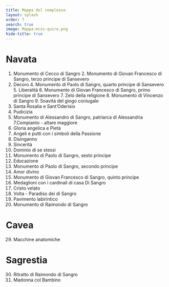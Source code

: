 ```yaml
---
title: Mappa del complesso
layout: splash
order: 7
search: true
image: Mappa-mcss-quire.png
hide-title: true
---
```


<style>
  .quire-page__header__title {
    display: none;
  }

  .hero img {
    max-height: 90vh;
    width: auto;
    max-width: 100%;
    display: block;
    margin: 0 auto;
    object-fit: contain;
  }
</style>

# Navata

1. Monumento di Cecco di Sangro 2. Monumento di Giovan Francesco di Sangro, terzo principe di Sansevero
3. Decoro 4. Monumento di Paolo di Sangro, quarto principe di Sansevero 5. Liberalità 6. Monumento di Giovan Francesco di Sangro, primo principe di Sansevero 7. Zelo della religione 8. Monumento di Vincenzo di Sangro 9. Soavità del giogo coniugale
4. Santa Rosalia e Sant’Oderisio
5. Pudicizia
6. Monumento di Alessandro di Sangro, patriarca di Alessandria
7.Compianto - altare maggiore
8. Gloria angelica e Pietà
9. Angeli e putti con i simboli della Passione
10. Disinganno
11. Sincerità
12. Dominio di se stessi
13. Monumento di Paolo di Sangro, sesto principe
14. Educazione
15. Monumento di Paolo di Sangro, secondo principe
16. Amor divino
17. Monumento di Giovan Francesco di Sangro, quinto principe
18. Medaglioni con i cardinali di casa Di Sangro
19. Cristo velato
20. Volta - Paradiso dei di Sangro
21. Pavimento labirintico
22. Monumento di Raimondo di Sangro

# Cavea

29. Macchine anatomiche

# Sagrestia

30. Ritratto di Raimondo di Sangro  
31. Madonna col Bambino
